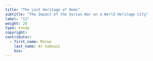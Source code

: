 ```yaml
---
title: "The Lost Heritage of Homs"
subtitle: "The Impact of the Syrian War on a World Heritage City"
label: "11"
weight: 26
type: essay
copyright:
contributor:
  - first_name: Marwa
    last_name: Al-Sabouni
    bio:
---
```

